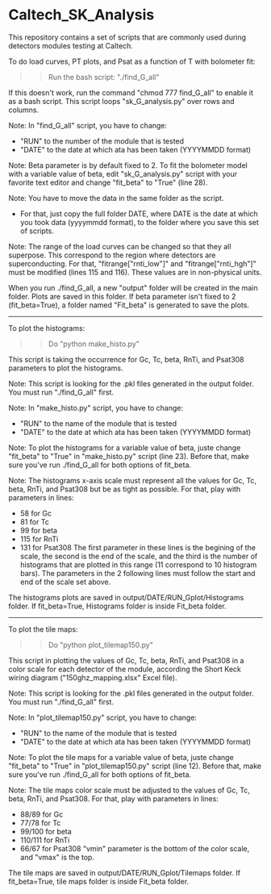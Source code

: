 # Caltech_SK_Analysis
This repository contains a set of scripts that are commonly used during detectors modules testing at Caltech.


To do load curves, PT plots, and Psat as a function of T with bolometer fit:

>> Run the bash script: "./find_G_all"

If this doesn't work, run the command "chmod 777 find_G_all" to enable it as a bash script.
This script loops "sk_G_analysis.py" over rows and columns.

Note: In "find_G_all" script, you have to change:
- "RUN" to the number of the module that is tested
- "DATE" to the date at which ata has been taken (YYYYMMDD format)

Note: Beta parameter is by default fixed to 2.
To fit the bolometer model with a variable value of beta, edit "sk_G_analysis.py" script with your favorite text editor and change "fit_beta" to "True" (line 28).

Note: You have to move the data in the same folder as the script.
- For that, just copy the full folder DATE, where DATE is the date at which you took data (yyyymmdd format), to the folder where you save this set of scripts.

Note: The range of the load curves can be changed so that they all superpose. This correspond to the region where detectors are superconducting.
For that, "fitrange["rnti_low"]" and "fitrange["rnti_hgh"]" must be modified (lines 115 and 116). These values are in non-physical units.

When you run ./find_G_all, a new "output" folder will be created in the main folder. Plots are saved in this folder.
If beta parameter isn't fixed to 2 (fit_beta=True), a folder named "Fit_beta" is generated to save the plots.

--------------------------------------

To plot the histograms:

>> Do "python make_histo.py"

This script is taking the occurrence for Gc, Tc, beta, RnTi, and Psat308 parameters to plot the histograms.

Note: This script is looking for the .pkl files generated in the output folder. You must run "./find_G_all" first.

Note: In "make_histo.py" script, you have to change:
- "RUN" to the name of the module that is tested
- "DATE" to the date at which ata has been taken (YYYYMMDD format)

Note: To plot the histograms for a variable value of beta, juste change "fit_beta" to "True" in "make_histo.py" script (line 23).
Before that, make sure you've run ./find_G_all for both options of fit_beta.

Note: The histograms x-axis scale must represent all the values for Gc, Tc, beta, RnTi, and Psat308 but be as tight as possible.
For that, play with parameters in lines:
- 58 for Gc
- 81 for Tc
- 99 for beta
- 115 for RnTi
- 131 for Psat308
The first parameter in these lines is the begining of the scale, the second is the end of the scale, and the third is the number of histograms that are plotted in this range (11 correspond to 10 histogram bars).
The parameters in the 2 following lines must follow the start and end of the scale set above.

The histograms plots are saved in output/DATE/RUN_Gplot/Histograms folder.
If fit_beta=True, Histograms folder is inside Fit_beta folder.

--------------------------------------

To plot the tile maps:

>> Do "python plot_tilemap150.py"

This script in plotting the values of Gc, Tc, beta, RnTi, and Psat308 in a color scale for each detector of the module, according the Short Keck wiring diagram ("150ghz_mapping.xlsx" Excel file).

Note: This script is looking for the .pkl files generated in the output folder. You must run "./find_G_all" first.

Note: In "plot_tilemap150.py" script, you have to change:
- "RUN" to the name of the module that is tested
- "DATE" to the date at which ata has been taken (YYYYMMDD format)

Note: To plot the tile maps for a variable value of beta, juste change "fit_beta" to "True" in "plot_tilemap150.py" script (line 12).
Before that, make sure you've run ./find_G_all for both options of fit_beta.

Note: The tile maps color scale must be adjusted to the values of Gc, Tc, beta, RnTi, and Psat308.
For that, play with parameters in lines:
- 88/89 for Gc
- 77/78 for Tc
- 99/100 for beta
- 110/111 for RnTi
- 66/67 for Psat308
"vmin" parameter is the bottom of the color scale, and "vmax" is the top.

The tile maps are saved in output/DATE/RUN_Gplot/Tilemaps folder.
If fit_beta=True, tile maps folder is inside Fit_beta folder.
